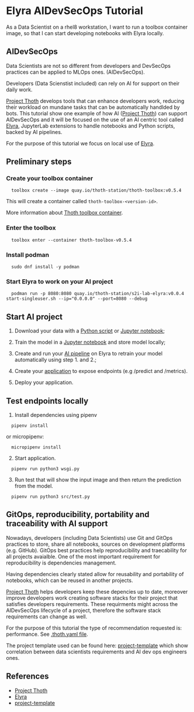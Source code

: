 
# Elyra AIDevSecOps Tutorial

As a Data Scientist on a rhel8 workstation, I want to run a toolbox container image, so that I can start developing notebooks with Elyra locally.

## AIDevSecOps

Data Scientists are not so different from developers and DevSecOps practices can be applied to MLOps ones. (AIDevSecOps).

Developers (Data Scienstist included) can rely on AI for support on their daily work.

[Project Thoth][1] develops tools that can enhance developers work, reducing their workload on mundane tasks that can be automatically handlded by bots.
This tutorial show one example of how AI ([Project Thoth][1]) can support AIDevSecOps and it will be focused on the use of an AI centric tool called [Elyra][2],
JupyterLab extensions to handle notebooks and Python scripts, backed by AI pipelines.

For the purpose of this tutorial we focus on local use of [Elyra][2].

## Preliminary steps

### Create your toolbox container

```shell
  toolbox create --image quay.io/thoth-station/thoth-toolbox:v0.5.4
```

This will create a container called `thoth-toolbox-<version-id>`.

More information about [Thoth toolbox container](https://github.com/thoth-station/thoth-toolbox).

### Enter the toolbox

```shell
  toolbox enter --container thoth-toolbox-v0.5.4
```

### Install podman

```shell
  sudo dnf install -y podman
```

### Start Elyra to work on your AI project

```shell
  podman run -p 8080:8080 quay.io/thoth-station/s2i-lab-elyra:v0.0.4  start-singleuser.sh --ip="0.0.0.0" --port=8080 --debug
```

## Start AI project

1. Download your data with a [Python script](https://github.com/thoth-station/elyra-aidevsecops-tutorial/src/data/download_dataset_from_tf.py) or [Jupyter notebook](https://github.com/thoth-station/elyra-aidevsecops-tutorial/notebooks/download_dataset.ipynb);

2. Train the model in a [Jupyter notebook](https://github.com/thoth-station/elyra-aidevsecops-tutorial/notebooks/training.ipynb) and store model locally;

3. Create and run your [AI pipeline](https://github.com/thoth-station/elyra-aidevsecops-tutorial/tutorial.pipeline) on Elyra to retrain your model automatically using step 1. and 2.;

4. Create your [application](https://github.com/thoth-station/elyra-aidevsecops-tutorial/wsgi.py) to expose endpoints (e.g /predict and /metrics).

5. Deploy your application.

## Test endpoints locally

1. Install dependencies using pipenv

```shell
  pipenv install
```

or micropipenv:

```shell
  micropipenv install
```

2. Start application.

```shell
  pipenv run python3 wsgi.py
```

3. Run test that will show the input image and then return the prediction from the model.

```shell
  pipenv run python3 src/test.py
```

## GitOps, reproducibility, portability and traceability with AI support

Nowadays, developers (including Data Scientists) use Git and GitOps practices to store, share all notebooks, sources on development platforms (e.g. GitHub).
GitOps best practices help reproducibility and traecability for all projects avaialble. One of the most important requirement for reproducibility is dependencies management.

Having dependencies clearly stated allow for reusability and portability of notebooks, which can be reused in another projects.

[Project Thoth][1] helps developers keep these depencies up to date, moreover improve developers work creating software stacks for their project that satisfies developers requirements.
These requirments might across the AIDevSecOps lifecycle of a project, therefore the software stack requirements can change as well.

For the purpose of this tutorial the type of recommendation requested is: performance. See [.thoth.yaml file](https://github.com/thoth-station/elyra-aidevsecops-tutorial/blob/master/.thoth.yaml).

The project template used can be found here: [project-template][3] which show correlation between data scientists requirements and AI dev ops engineers ones.

## References

 * [Project Thoth][1]
 * [Elyra][2]
 * [project-template][3]

[1]: https://thoth-station.ninja/
[2]: https://github.com/elyra-ai/elyra
[3]: https://github.com/aicoe-aiops/project-template
